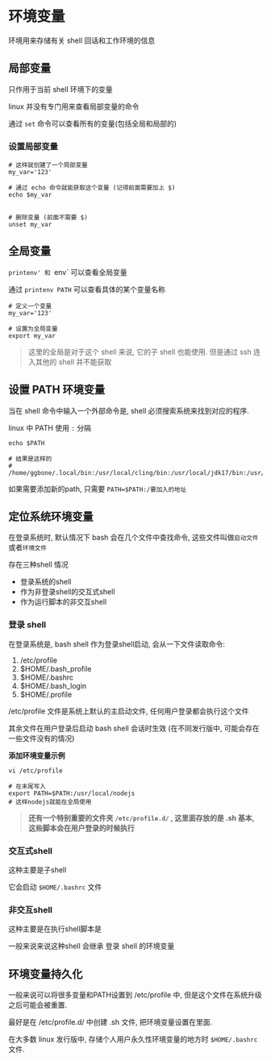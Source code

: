# 环境变量

环境用来存储有关 shell 回话和工作环境的信息

## 局部变量

只作用于当前 shell 环境下的变量

linux 并没有专门用来查看局部变量的命令

通过 `set` 命令可以查看所有的变量(包括全局和局部的)

### 设置局部变量

```shell
# 这样就创建了一个局部变量
my_var='123'

# 通过 echo 命令就能获取这个变量 (记得前面需要加上 $)
echo $my_var


# 删除变量 (前面不需要 $)
unset my_var

```

## 全局变量

`printenv' 和 `env` 可以查看全局变量

通过 `printenv PATH` 可以查看具体的某个变量名称

```shell
# 定义一个变量
my_var='123'

# 设置为全局变量
export my_var
```

> 这里的全局是对于这个 shell 来说, 它的子 shell 也能使用. 但是通过 ssh 连入其他的 shell 并不能获取

## 设置 PATH 环境变量

当在 shell 命令中输入一个外部命令是, shell 必须搜索系统来找到对应的程序.

linux 中 PATH 使用 `:` 分隔

```shell
echo $PATH

# 结果是这样的
# /home/ggbone/.local/bin:/usr/local/cling/bin:/usr/local/jdk17/bin:/usr/local/node/bin:/usr/local/bin:/usr/bin:/bin:/usr/local/games:/usr/games:/sbin:/usr/sbin:/usr/local/go/bin:/home/ggbone/gopath/bin:/usr/local/python3.10/bin
```

如果需要添加新的path, 只需要 `PATH=$PATH:/要加入的地址`


## 定位系统环境变量

在登录系统时, 默认情况下 bash 会在几个文件中查找命令, 这些文件叫做`启动文件`或者`环境文件`

存在三种shell 情况
+ 登录系统的shell
+ 作为非登录shell的交互式shell
+ 作为运行脚本的非交互shell

### 登录 shell

在登录系统是, bash shell 作为登录shell启动, 会从一下文件读取命令:
1. /etc/profile
2. $HOME/.bash_profile
3. $HOME/.bashrc
4. $HOME/.bash_login
5. $HOME/.profile

/etc/profile 文件是系统上默认的主启动文件, 任何用户登录都会执行这个文件

其余文件在用户登录后启动 bash shell 会话时生效 (在不同发行版中, 可能会存在一些文件没有的情况)

**添加环境变量示例**
```shell
vi /etc/profile

# 在末尾写入
export PATH=$PATH:/usr/local/nodejs
# 这样nodejs就能在全局使用
```

 > **还有一个特别重要的文件夹  `/etc/profile.d/` , 这里面存放的是 .sh 基本, 这些脚本会在用户登录的时候执行**


### 交互式shell

这种主要是子shell

它会启动 `$HOME/.bashrc` 文件


### 非交互shell

这种主要是在执行shell脚本是

一般来说来说这种shell 会继承 登录 shell 的环境变量


## 环境变量持久化

一般来说可以将很多变量和PATH设置到 /etc/profile 中, 但是这个文件在系统升级之后可能会被重置. 

最好是在 /etc/profile.d/ 中创建 .sh 文件, 把环境变量设置在里面.

在大多数 linux 发行版中, 存储个人用户永久性环境变量的地方时 `$HOME/.bashrc` 文件.


